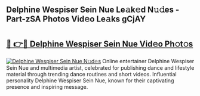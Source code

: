 ## Delphine Wespiser Sein Nue Le𝚊k𝚎d N𝚞𝚍es - Part-zSA Photos Vid𝚎o Le𝚊ks gCjAY

# <h2><a href="http://fbb117u.evod.top/?m=Delphine+Wespiser+Sein+Nue">🔗 👉🔴 Delphine Wespiser Sein Nue Vid𝚎o Ph𝚘t𝚘s</a></h2>

[![Delphine Wespiser Sein Nue N𝚞d𝚎s](https://i.imgur.com/8V9OHl7.gif)](http://fbb117u.evod.top/?m=Delphine+Wespiser+Sein+Nue)
Online entertainer Delphine Wespiser Sein Nue and multimedia artist, celebrated for publishing dance and lifestyle material through trending dance routines and short videos. Influential personality Delphine Wespiser Sein Nue, known for their captivating presence and inspiring message. 
